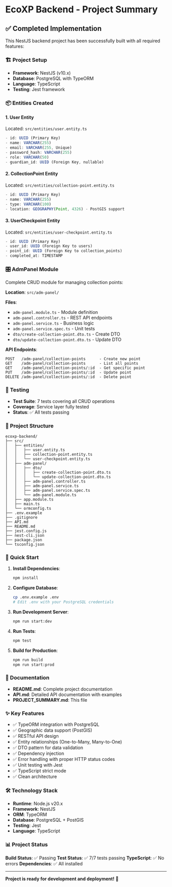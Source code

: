 # EcoXP Backend - Project Summary

## ✅ Completed Implementation

This NestJS backend project has been successfully built with all required features:

### 🏗️ Project Setup
- **Framework**: NestJS (v10.x)
- **Database**: PostgreSQL with TypeORM
- **Language**: TypeScript
- **Testing**: Jest framework

### 📦 Entities Created

#### 1. User Entity
Located: `src/entities/user.entity.ts`
```typescript
- id: UUID (Primary Key)
- name: VARCHAR(255)
- email: VARCHAR(255, Unique)
- password_hash: VARCHAR(255)
- role: VARCHAR(50)
- guardian_id: UUID (Foreign Key, nullable)
```

#### 2. CollectionPoint Entity
Located: `src/entities/collection-point.entity.ts`
```typescript
- id: UUID (Primary Key)
- name: VARCHAR(255)
- type: VARCHAR(100)
- location: GEOGRAPHY(Point, 4326) - PostGIS support
```

#### 3. UserCheckpoint Entity
Located: `src/entities/user-checkpoint.entity.ts`
```typescript
- id: UUID (Primary Key)
- user_id: UUID (Foreign Key to users)
- point_id: UUID (Foreign Key to collection_points)
- completed_at: TIMESTAMP
```

### 🎛️ AdmPanel Module

Complete CRUD module for managing collection points:

**Location**: `src/adm-panel/`

**Files**:
- `adm-panel.module.ts` - Module definition
- `adm-panel.controller.ts` - REST API endpoints
- `adm-panel.service.ts` - Business logic
- `adm-panel.service.spec.ts` - Unit tests
- `dto/create-collection-point.dto.ts` - Create DTO
- `dto/update-collection-point.dto.ts` - Update DTO

**API Endpoints**:
```
POST   /adm-panel/collection-points      - Create new point
GET    /adm-panel/collection-points      - List all points
GET    /adm-panel/collection-points/:id  - Get specific point
PUT    /adm-panel/collection-points/:id  - Update point
DELETE /adm-panel/collection-points/:id  - Delete point
```

### 🧪 Testing

- **Test Suite**: 7 tests covering all CRUD operations
- **Coverage**: Service layer fully tested
- **Status**: ✅ All tests passing

### 📁 Project Structure

```
ecoxp-backend/
├── src/
│   ├── entities/
│   │   ├── user.entity.ts
│   │   ├── collection-point.entity.ts
│   │   └── user-checkpoint.entity.ts
│   ├── adm-panel/
│   │   ├── dto/
│   │   │   ├── create-collection-point.dto.ts
│   │   │   └── update-collection-point.dto.ts
│   │   ├── adm-panel.controller.ts
│   │   ├── adm-panel.service.ts
│   │   ├── adm-panel.service.spec.ts
│   │   └── adm-panel.module.ts
│   ├── app.module.ts
│   ├── main.ts
│   └── ormconfig.ts
├── .env.example
├── .gitignore
├── API.md
├── README.md
├── jest.config.js
├── nest-cli.json
├── package.json
└── tsconfig.json
```

### 🚀 Quick Start

1. **Install Dependencies**:
   ```bash
   npm install
   ```

2. **Configure Database**:
   ```bash
   cp .env.example .env
   # Edit .env with your PostgreSQL credentials
   ```

3. **Run Development Server**:
   ```bash
   npm run start:dev
   ```

4. **Run Tests**:
   ```bash
   npm test
   ```

5. **Build for Production**:
   ```bash
   npm run build
   npm run start:prod
   ```

### 📝 Documentation

- **README.md**: Complete project documentation
- **API.md**: Detailed API documentation with examples
- **PROJECT_SUMMARY.md**: This file

### ✨ Key Features

- ✅ TypeORM integration with PostgreSQL
- ✅ Geographic data support (PostGIS)
- ✅ RESTful API design
- ✅ Entity relationships (One-to-Many, Many-to-One)
- ✅ DTO pattern for data validation
- ✅ Dependency injection
- ✅ Error handling with proper HTTP status codes
- ✅ Unit testing with Jest
- ✅ TypeScript strict mode
- ✅ Clean architecture

### 🛠️ Technology Stack

- **Runtime**: Node.js v20.x
- **Framework**: NestJS
- **ORM**: TypeORM
- **Database**: PostgreSQL + PostGIS
- **Testing**: Jest
- **Language**: TypeScript

### 📊 Project Status

**Build Status**: ✅ Passing
**Test Status**: ✅ 7/7 tests passing
**TypeScript**: ✅ No errors
**Dependencies**: ✅ All installed

---

**Project is ready for development and deployment!** 🎉
